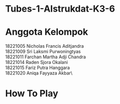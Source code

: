 # Tubes-1-Alstrukdat-K3-6

# Anggota Kelompok
18221005 Nicholas Francis Aditjandra\
18221009 Sri Laksmi Purwoningtyas\
18221011 Farchan Martha Adji Chandra\
18221014 Raden Sjora Okalani\
18221015 Fariz Putra Hanggara\
18221020 Aniqa Fayyaza Akbar\

# How To Play
